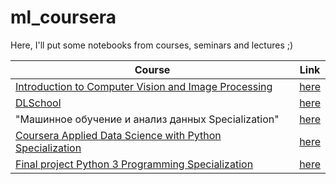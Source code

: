# ml_coursera

Here, I'll put some notebooks from courses, seminars and lectures ;)


| Course  |  Link  |
| ------------------- | ------------------- |
| [Introduction to Computer Vision and Image Processing](https://www.coursera.org/learn/introduction-computer-vision-watson-opencv/home/week/2) | [here](https://github.com/ParshinAD/ml_coursera/blob/8358799bfd50d3fb5abb71ebf29ab5faf4e3d4a2/IBM%20CV/Readme.md)|
| [DLSchool](https://stepik.org/course/101721/info) | [here](https://github.com/ParshinAD/ml_coursera/tree/master/dlscool)|
| "Машинное обучение и анализ данных Specialization" | [here](https://github.com/ParshinAD/ml_coursera/tree/master/yandex_ml)|
| [Coursera Applied Data Science with Python Specialization](https://www.coursera.org/specializations/data-science-python) | [here](https://github.com/ParshinAD/ml_coursera/tree/master/michigan%20ml/1%20course)|
| [Final project Python 3 Programming Specialization](https://www.coursera.org/specializations/python-3-programming) | [here](https://github.com/ParshinAD/ml_coursera/blob/121cd2d3feb63e496fbc920e0b060c8c371c331d/python%20michigan%20project/final_michigan_project.ipynb)|


